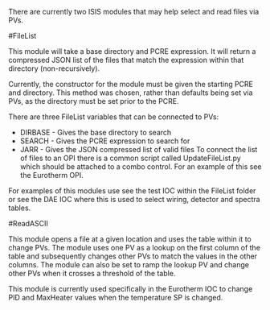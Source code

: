 There are currently two ISIS modules that may help select and read files via PVs.

#FileList

This module will take a base directory and PCRE expression. It will return a compressed JSON list of the files that match the expression within that directory (non-recursively).

Currently, the constructor for the module must be given the starting PCRE and directory. This method was chosen, rather than defaults being set via PVs, as the directory must be set prior to the PCRE.

There are three FileList variables that can be connected to PVs:

- DIRBASE - Gives the base directory to search
- SEARCH - Gives the PCRE expression to search for
- JARR - Gives the JSON compressed list of valid files
To connect the list of files to an OPI there is a common script called UpdateFileList.py which should be attached to a combo control. For an example of this see the Eurotherm OPI.

For examples of this modules use see the test IOC within the FileList folder or see the DAE IOC where this is used to select wiring, detector and spectra tables.

#ReadASCII

This module opens a file at a given location and uses the table within it to change PVs. The module uses one PV as a lookup on the first column of the table and subsequently changes other PVs to match the values in the other columns. The module can also be set to ramp the lookup PV and change other PVs when it crosses a threshold of the table.

This module is currently used specifically in the Eurotherm IOC to change PID and MaxHeater values when the temperature SP is changed.